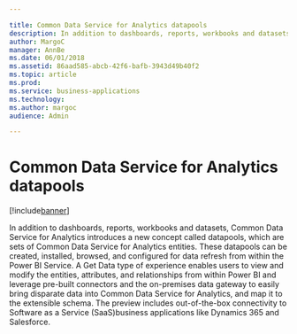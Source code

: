 ```yaml
---

title: Common Data Service for Analytics datapools
description: In addition to dashboards, reports, workbooks and datasets, Common Data Service for Analytics introduces a new concept called datapools, which are sets of Common Data Service for Analytics entities.
author: MargoC
manager: AnnBe
ms.date: 06/01/2018
ms.assetid: 86aad585-abcb-42f6-bafb-3943d49b40f2
ms.topic: article
ms.prod: 
ms.service: business-applications
ms.technology: 
ms.author: margoc
audience: Admin

---
```

#  Common Data Service for Analytics datapools


[!include[banner](../../includes/banner.md)]

In addition to dashboards, reports, workbooks and datasets, Common Data Service
for Analytics introduces a new concept called datapools, which are sets of
Common Data Service for Analytics entities. These datapools can be created,
installed, browsed, and configured for data refresh from within the Power BI
Service. A Get Data type of experience enables users to view and modify the
entities, attributes, and relationships from within Power BI and leverage
pre-built connectors and the on-premises data gateway to easily bring disparate
data into Common Data Service for Analytics, and map it to the extensible
schema. The preview includes out-of-the-box connectivity to Software as a
Service (SaaS)business applications like Dynamics 365 and Salesforce.
